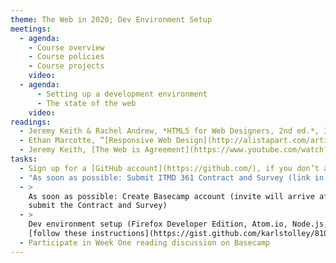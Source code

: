 ```yaml
---
theme: The Web in 2020; Dev Environment Setup
meetings:
  - agenda:
    - Course overview
    - Course policies
    - Course projects
    video:
  - agenda:
      - Setting up a development environment
      - The state of the web
    video:
readings:
  - Jeremy Keith & Rachel Andrew, *HTML5 for Web Designers, 2nd ed.*, Introduction; Chapters 1-2
  - Ethan Marcotte, “[Responsive Web Design](http://alistapart.com/article/responsive-web-design)”
  - Jeremy Keith, [The Web is Agreement](https://www.youtube.com/watch?v=F3OpvEX2fhs) [Video, 28 mins]
tasks:
  - Sign up for a [GitHub account](https://github.com/), if you don’t already have one
  - "As soon as possible: Submit ITMD 361 Contract and Survey (link in your @hawk.iit.edu inbox)"
  - >
    As soon as possible: Create Basecamp account (invite will arrive after you
    submit the Contract and Survey)
  - >
    Dev environment setup (Firefox Developer Edition, Atom.io, Node.js, Git);
    [follow these instructions](https://gist.github.com/karlstolley/810e9cb69727ff20c3cf56ac33734b79)
  - Participate in Week One reading discussion on Basecamp
---
```

